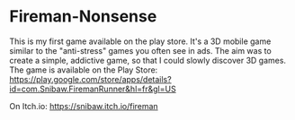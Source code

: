 # Fireman-Nonsense
This is my first game available on the play store. It's a 3D mobile game similar to the "anti-stress" games you often see in ads. The aim was to create a simple, addictive game, so that I could slowly discover 3D games. 
The game is available on the Play Store: 
https://play.google.com/store/apps/details?id=com.Snibaw.FiremanRunner&hl=fr&gl=US

On Itch.io:
https://snibaw.itch.io/fireman
